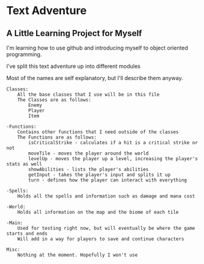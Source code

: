 # Text Adventure

## A Little Learning Project for Myself

I'm learning how to use github and introducing myself to object oriented programming.

I've split this text adventure up into different modules

Most of the names are self explanatory, but I'll describe them anyway.

```
Classes:
    All the base classes that I use will be in this file
    The Classes are as follows:
        Enemy
        Player
        Item

-Functions:
    Contains other functions that I need outside of the classes
    The Functions are as follows:
        isCriticalStrike - calculates if a hit is a critical strike or not
        moveTile - moves the player around the world
        levelUp - moves the player up a level, increasing the player's stats as well
        showAbilities - lists the player's abilities
        getInput - takes the player's input and splits it up
        turn - defines how the player can interact with everything

-Spells:
    Holds all the spells and information such as damage and mana cost

-World:
    Holds all information on the map and the biome of each tile

-Main:
    Used for testing right now, but will eventually be where the game starts and ends
    Will add in a way for players to save and continue characters

Misc:
    Nothing at the moment. Hopefully I won't use
```


